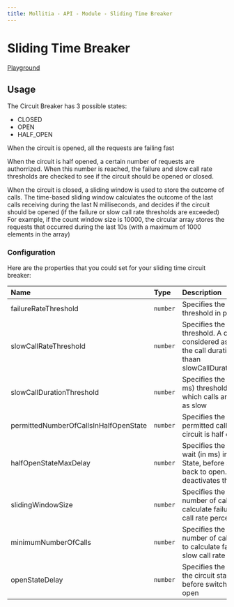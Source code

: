 ```yaml
---
title: Mollitia - API - Module - Sliding Time Breaker
---
```

# Sliding Time Breaker

[Playground](sliding-time-breaker)

## Usage

The Circuit Breaker has 3 possible states:
* CLOSED
* OPEN 
* HALF_OPEN

When the circuit is opened, all the requests are failing fast

When the circuit is half opened, a certain number of requests are authorrized. When this number is reached, the failure and slow call rate thresholds are checked to see if the circuit should be opened or closed.

When the circuit is closed, a sliding window is used to store the outcome of calls. 
The time-based sliding window calculates the outcome of the last calls receiving during the last N milliseconds, and decides if the circuit should be opened (if the failure or slow call rate thresholds are exceeded)
For example, if the count window size is 10000, the circular array stores the requests that occurred during the last 10s (with a maximum of 1000 elements in the array)

### Configuration

Here are the properties that you could set for your sliding time circuit breaker:

| Name                 | Type                          | Description                                                                             | Default         |
|:---------------------|:------------------------------|:----------------------------------------------------------------------------------------|:----------------|
| failureRateThreshold        | `number`                      | Specifies the failure rate threshold in percentage                     | `50`             |
| slowCallRateThreshold     | `number`                      | Specifies the slow call rate threshold. A call is considered as slow when the call duration is greater thaan slowCallDurationThreshold                              | `100`      |
| slowCallDurationThreshold | `number` | Specifies the duration (in ms) threshold above which calls are considered as slow | `60000 (ms)` |
| permittedNumberOfCallsInHalfOpenState | `number` | Specifies the number of permitted calls when the circuit is half open | `2` |
| halfOpenStateMaxDelay | `number` | Specifies the maximum wait (in ms) in Half Open State, before switching back to open. 0 deactivates this | `0` |
| slidingWindowSize | `number` | Specifies the maximum number of calls used to calculate failure and slow call rate percentages | `60000 (ms)` |
| minimumNumberOfCalls | `number` | Specifies the minimum number of calls rrequused to calculate failure and slow call rate percentages | `10` |
| openStateDelay | `number` | Specifies the time (in ms) the circuit stay opened before switching to half-open | `60000 (ms)` |